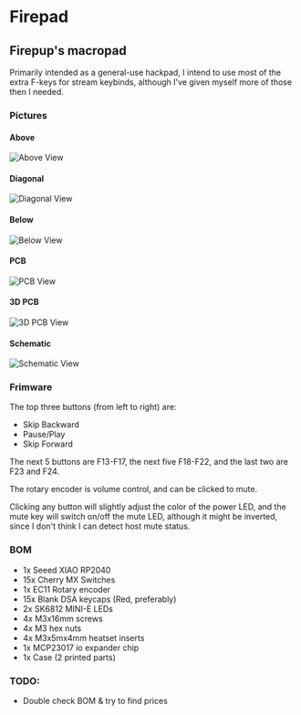 # Firepad
## Firepup's macropad

Primarily intended as a general-use hackpad, I intend to use most of the extra F-keys for stream keybinds, although I've given myself more of those then I needed.

### Pictures

#### Above
![Above View](firepad-assets/firepad-above.png)
#### Diagonal
![Diagonal View](firepad-assets/firepad-diagonal.png)
#### Below
![Below View](firepad-assets/firepad-below.png)
#### PCB
![PCB View](firepad-assets/firepad-pcb.png)
#### 3D PCB
![3D PCB View](firepad-assets/firepad-pcb-3D.png)
#### Schematic
![Schematic View](firepad-assets/firepad-schematic.png)

### Frimware

The top three buttons (from left to right) are:
- Skip Backward
- Pause/Play
- Skip Forward

The next 5 buttons are F13-F17, the next five F18-F22, and the last two are F23 and F24.

The rotary encoder is volume control, and can be clicked to mute.

Clicking any button will slightly adjust the color of the power LED, and the mute key will switch on/off the mute LED, although it might be inverted, since I don't think I can detect host mute status.

### BOM
- 1x Seeed XIAO RP2040
- 15x Cherry MX Switches
- 1x EC11 Rotary encoder
- 15x Blank DSA keycaps (Red, preferably)
- 2x SK6812 MINI-E LEDs
- 4x M3x16mm screws
- 4x M3 hex nuts
- 4x M3x5mx4mm heatset inserts
- 1x MCP23017 io expander chip
- 1x Case (2 printed parts)

### TODO:
- Double check BOM & try to find prices

